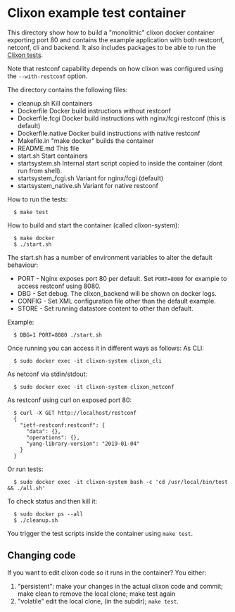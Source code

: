 # Clixon example test container

This directory show how to build a "monolithic" clixon docker
container exporting port 80 and contains the example application with
both restconf, netconf, cli and backend. It also includes packages to be able to run the [Clixon tests](../../test).

Note that restconf capability depends on how clixon was configured using the `--with-restconf` option.

The directory contains the following files:
  - cleanup.sh       Kill containers
  - Dockerfile       Docker build instructions without restconf
  - Dockerfile.fcgi  Docker build instructions with nginx/fcgi restconf (this is default)
  - Dockerfile.native Docker build instructions with native restconf
  - Makefile.in      "make docker" builds the container
  - README.md	     This file
  - start.sh         Start containers
  - startsystem.sh   Internal start script copied to inside the container (dont run from shell).
  - startsystem_fcgi.sh  Variant for nginx/fcgi (default)
  - startsystem_native.sh Variant for native restconf

How to run the tests:
```
  $ make test
```

How to build and start the container (called clixon-system):
```
  $ make docker
  $ ./start.sh 
```

The start.sh has a number of environment variables to alter the default behaviour:
* PORT - Nginx exposes port 80 per default. Set `PORT=8080` for example to access restconf using 8080.
* DBG - Set debug. The clixon_backend will be shown on docker logs.
* CONFIG - Set XML configuration file other than the default example.
* STORE - Set running datastore content to other than default.

Example:
```
  $ DBG=1 PORT=8080 ./start.sh
```

Once running you can access it in different ways as follows:
As CLI:
```
  $ sudo docker exec -it clixon-system clixon_cli
```
As netconf via stdin/stdout:
```
  $ sudo docker exec -it clixon-system clixon_netconf
```
As restconf using curl on exposed port 80:
```
  $ curl -X GET http://localhost/restconf
  {
    "ietf-restconf:restconf": {
      "data": {},
      "operations": {},
      "yang-library-version": "2019-01-04"
    }
  }
```
Or run tests:
```
  $ sudo docker exec -it clixon-system bash -c 'cd /usr/local/bin/test && ./all.sh'
```

To check status and then kill it:
```
  $ sudo docker ps --all
  $ ./cleanup.sh 
```

You trigger the test scripts inside the container using `make test`.

## Changing code

If you want to edit clixon code so it runs in the container?
You either:
  1. "persistent": make your changes in the actual clixon code and commit; make clean to remove the local clone;  make test again
  2. "volatile" edit the local clone, (in the subdir); `make test`.
